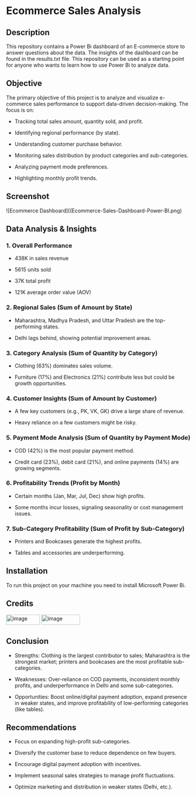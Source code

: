 # Ecommerce Sales Analysis

## Description
This repository contains a Power Bi dashboard of an E-commerce store to answer questions about the data. The insights of the dashboard can be found in the results.txt file. This repository can be used as a starting point for anyone who wants to learn how to use Power Bi to analyze data.

## Objective

The primary objective of this project is to analyze and visualize e-commerce sales performance to support data-driven decision-making. The focus is on:
   - Tracking total sales amount, quantity sold, and profit.

  - Identifying regional performance (by state).

   - Understanding customer purchase behavior.

  - Monitoring sales distribution by product categories and sub-categories.

 - Analyzing payment mode preferences.

- Highlighting monthly profit trends.

## Screenshot

![Ecommerce Dashboard]((Ecommerce-Sales-Dashboard-Power-BI.png)

## Data Analysis & Insights

### 1. Overall Performance

   - 438K in sales revenue

   - 5615 units sold

   - 37K total profit

   - 121K average order value (AOV)

### 2. Regional Sales (Sum of Amount by State)

  - Maharashtra, Madhya Pradesh, and Uttar Pradesh are the top-performing states.

   - Delhi lags behind, showing potential improvement areas.

### 3. Category Analysis (Sum of Quantity by Category)

   - Clothing (63%) dominates sales volume.

   - Furniture (17%) and Electronics (21%) contribute less but could be growth opportunities.

### 4. Customer Insights (Sum of Amount by Customer)

  - A few key customers (e.g., PK, VK, GK) drive a large share of revenue.

  - Heavy reliance on a few customers might be risky.

### 5. Payment Mode Analysis (Sum of Quantity by Payment Mode)

  - COD (42%) is the most popular payment method.

  - Credit card (23%), debit card (21%), and online payments (14%) are growing segments.

### 6. Profitability Trends (Profit by Month)

  - Certain months (Jan, Mar, Jul, Dec) show high profits.

  - Some months incur losses, signaling seasonality or cost management issues.

### 7. Sub-Category Profitability (Sum of Profit by Sub-Category)

  - Printers and Bookcases generate the highest profits.

  - Tables and accessories are underperforming.


## Installation

To run this project on your machine you need to install Microsoft Power Bi.

## Credits

<img width="92" height="28" alt="image" src="https://github.com/user-attachments/assets/c53b91ee-03f9-4957-9eb7-6e3d8dab6ebb" />
<img width="106" height="28" alt="image" src="https://github.com/user-attachments/assets/8b0bdb54-7e28-4e81-b0d1-83a015feb7fa" />

## Conclusion

* Strengths: Clothing is the largest contributor to sales; Maharashtra is the strongest market; printers and bookcases are the most profitable sub-categories.

* Weaknesses: Over-reliance on COD payments, inconsistent monthly profits, and underperformance in Delhi and some sub-categories.

* Opportunities: Boost online/digital payment adoption, expand presence in weaker states, and improve profitability of low-performing categories (like tables).

## Recommendations

+ Focus on expanding high-profit sub-categories.

+ Diversify the customer base to reduce dependence on few buyers.

+ Encourage digital payment adoption with incentives.

+ Implement seasonal sales strategies to manage profit fluctuations.

+ Optimize marketing and distribution in weaker states (Delhi, etc.).


